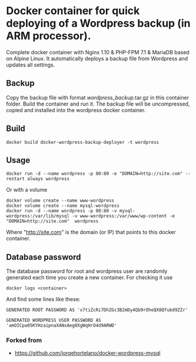 # Docker container for quick deploying of a Wordpress backup (in ARM processor).

Complete docker container with Nginx 1.10 & PHP-FPM 7.1 & MariaDB based on Alpine Linux.
It automatically deploys a backup file from Wordpress and updates all settings.

## Backup
Copy the backup file with format <name>_wordpress_backup_<date>.tar.gz in this container folder. Build the container and run it. The backup file will be uncompressed, copied and installed into the wordpress docker container. 

## Build

    docker build docker-wordpress-backup-deployer -t wordpress

## Usage

    docker run -d --name wordpress -p 80:80 -e "DOMAIN=http://site.com" --restart always wordpress
    
Or with a volume

    docker volume create --name www-wordpress
    docker volume create --name mysql-wordpress    
    docker run -d --name wordpress -p 80:80 -v mysql-wordpress:/var/lib/mysql -v www-wordpress:/var/www/wp-content -e "DOMAIN=http://site.com"  wordpress
    
Where "http://site.com" is the domain (or IP) that points to this docker container. 
    
## Database password
The database password for root and wordpress user are randomly generated each time you create a new container. For checking it use

    docker logs <container>

And find some lines like these:

    GENERATED ROOT PASSWORD AS 'x7tiZcRi7DhZGc3B2mDy4Qb9rOheQX8Qfubd9ZZr'
    
    GENERATED WORDPRESS USER PASSWORD AS 'amOICpa05KYHzaipnaXANxAeg0XgWqHrO4d9ARWD'

### Forked from
* https://github.com/jorgehortelano/docker-wordpress-mysql


